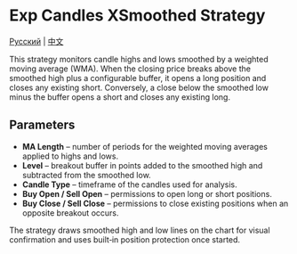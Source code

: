 # Exp Candles XSmoothed Strategy
[Русский](README_ru.md) | [中文](README_cn.md)

This strategy monitors candle highs and lows smoothed by a weighted moving average (WMA). When the closing price breaks above the smoothed high plus a configurable buffer, it opens a long position and closes any existing short. Conversely, a close below the smoothed low minus the buffer opens a short and closes any existing long.

## Parameters
- **MA Length** – number of periods for the weighted moving averages applied to highs and lows.
- **Level** – breakout buffer in points added to the smoothed high and subtracted from the smoothed low.
- **Candle Type** – timeframe of the candles used for analysis.
- **Buy Open / Sell Open** – permissions to open long or short positions.
- **Buy Close / Sell Close** – permissions to close existing positions when an opposite breakout occurs.

The strategy draws smoothed high and low lines on the chart for visual confirmation and uses built‑in position protection once started.
